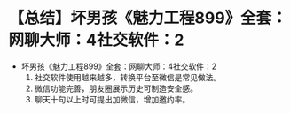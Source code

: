 # 【总结】坏男孩《魅力工程899》全套：网聊大师：4社交软件：2

-   坏男孩《魅力工程899》全套：网聊大师：4社交软件：2
    1.  社交软件使用越来越多，转换平台至微信是常见做法。
    2.  微信功能完善，朋友圈展示历史可制造安全感。
    3.  聊天十句以上时可提出加微信，增加邀约率。